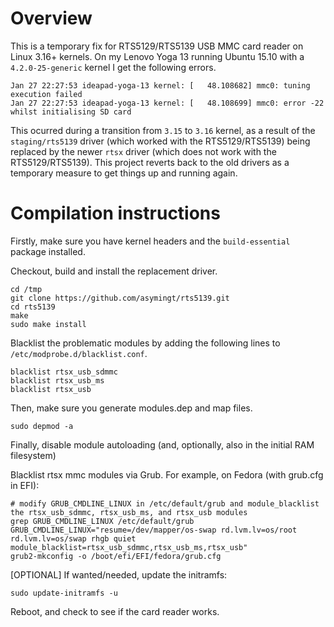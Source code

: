 # Overview #

This is a temporary fix for RTS5129/RTS5139 USB MMC card reader on Linux 3.16+ kernels. On my Lenovo Yoga 13 running Ubuntu 15.10 with a ```4.2.0-25-generic``` kernel I get the following errors.

```
Jan 27 22:27:53 ideapad-yoga-13 kernel: [   48.108682] mmc0: tuning execution failed
Jan 27 22:27:53 ideapad-yoga-13 kernel: [   48.108699] mmc0: error -22 whilst initialising SD card
```

This ocurred during a transition from ```3.15``` to ```3.16``` kernel, as a result of the ```staging/rts5139``` driver (which worked with the RTS5129/RTS5139) being replaced by the newer ```rtsx``` driver (which does not work with the RTS5129/RTS5139). This project reverts back to the old drivers as a temporary measure to get things up and running again.

# Compilation instructions #

Firstly, make sure you have kernel headers and the ```build-essential``` package installed.

Checkout, build and install the replacement driver.

```
cd /tmp
git clone https://github.com/asymingt/rts5139.git
cd rts5139
make
sudo make install
```

Blacklist the problematic modules by adding the following lines to ```/etc/modprobe.d/blacklist.conf```.

```
blacklist rtsx_usb_sdmmc
blacklist rtsx_usb_ms
blacklist rtsx_usb
```

Then, make sure you generate modules.dep and map files.

```
sudo depmod -a
```

Finally, disable module autoloading (and, optionally, also in the initial RAM filesystem)

Blacklist rtsx mmc modules via Grub.  For example, on Fedora (with grub.cfg in EFI):

```
# modify GRUB_CMDLINE_LINUX in /etc/default/grub and module_blacklist the rtsx_usb_sdmmc, rtsx_usb_ms, and rtsx_usb modules
grep GRUB_CMDLINE_LINUX /etc/default/grub
GRUB_CMDLINE_LINUX="resume=/dev/mapper/os-swap rd.lvm.lv=os/root rd.lvm.lv=os/swap rhgb quiet module_blacklist=rtsx_usb_sdmmc,rtsx_usb_ms,rtsx_usb"
grub2-mkconfig -o /boot/efi/EFI/fedora/grub.cfg
```

[OPTIONAL] If wanted/needed, update the initramfs:

```
sudo update-initramfs -u
```

Reboot, and check to see if the card reader works.




